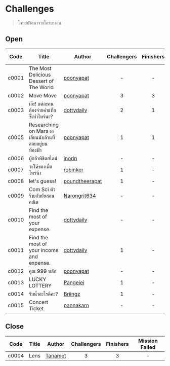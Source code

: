# Challenges #
> โจทย์ปริศนาจากใครบางคน

## Open ##
| Code | Title | Author | Challengers | Finishers | Mission Failed |
| ------ | ------- | -------- | :-------: | :-------: | :-----: |
| c0001 | The Most Delicious Dessert of The World | [poonyapat](https://github.com/poonyapat) | - | - | - |
| c0002 | Move Move | [poonyapat](https://github.com/poonyapat) | 3 | 3 | 2 |
| c0003 | เอ๊ะ! แต่ละคนต้องจ่ายค่าแท็กซี่่เท่าไหร่นะ? | [dottydaily](https://github.com/dottydaily) | 2 | 1 | 2 |
| c0005 | Researching on Mars เอเลี่ยนนับล้านที่ลอยอยู่บนท้องฟ้า | [poonyapat](https://github.com/poonyapat) | 1 | 1 | - |
| c0006 | ผู้กล้าพิชิตสไลม์ | [inorin](https://github.com/inorinchan) | - | - | - |
| c0007 | จะได้ของเมื่อไหร่น้า | [robinker](https://github.com/robinker) | 1 | - | - |
| c0008 | let's guess! | [poundtheerapat](https://github.com/poundtheerapat) | 1 | - | - |
| c0009 | Com Sci ตัวร้ายกับยัยสอนคณิต | [Narongrit634](https://github.com/Narongrit634) | - | - | - |
| c0010 | Find the most of your expense. | [dottydaily](https://github.com/dottydaily) | - | - | - |
| c0011 | Find the most of your income and expense. | [dottydaily](https://github.com/dottydaily) | 1 | - | - |
| c0012 | คูณ 999 หลัก | [poonyapat](https://github.com/poonyapat) | - | - | - |
| c0013 | LUCKY LOTTERY | [Pangeiei](https://github.com/Pangeiei) | 1 | - | - |
| c0014 | รับน้ำอะไรดีคะ? | [Briingz](https://github.com/Briingz) | 1 | - | - |
| c0015 | Concert Ticket | [pannakarn](https://github.com/pannakarn) | - | - | - |

## Close ##
| Code | Title | Author | Challengers | Finishers | Mission Failed |
| ------ | ------- | -------- | :-------: | :-------: | :-----: |
| c0004 | Lens | [Tanamet](https://github.com/Tanamet) | 3 | 3 | - |
